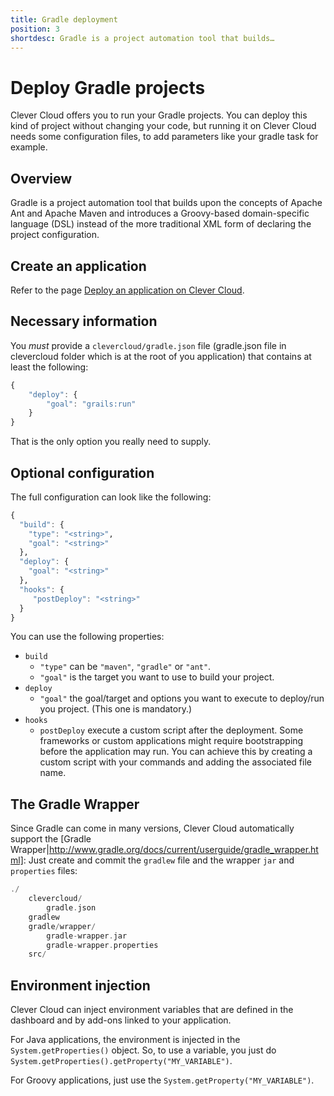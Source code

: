 ```yaml
---
title: Gradle deployment
position: 3
shortdesc: Gradle is a project automation tool that builds…
---
```


# Deploy Gradle projects

Clever Cloud offers you to run your Gradle projects. You can deploy this kind of project
without changing your code, but running it on Clever Cloud needs some configuration files,
to add parameters like your gradle task for example.

## Overview

Gradle is a project automation tool that builds upon the concepts of
Apache Ant and Apache Maven and introduces a Groovy-based
domain-specific language (DSL) instead of the more traditional XML form
of declaring the project configuration.

## Create an application

Refer to the page [Deploy an application on Clever Cloud](/clever-cloud-overview/add-application/).

## Necessary information

You *must* provide a `clevercloud/gradle.json` file (gradle.json file in
clevercloud folder which is at the root of you application) that
contains at least the following:

```javascript
{
    "deploy": {
        "goal": "grails:run"
    }
}
```

That is the only option you really need to supply.

## Optional configuration

The full configuration can look like the following:

```haskell
{
  "build": {
    "type": "<string>",
    "goal": "<string>"
  },
  "deploy": {
    "goal": "<string>"
  },
  "hooks": {
     "postDeploy": "<string>"
  }
}
```
You can use the following properties:

* ``build``
    * ``"type"`` can be ``"maven"``, ``"gradle"`` or ``"ant"``.
    * ``"goal"`` is the target you want to use to build your project.
* ``deploy``
    * ``"goal"`` the goal/target and options you want to execute to
		  deploy/run you project. (This one is mandatory.)
* ``hooks``
    * ``postDeploy`` execute a custom script after the deployment. Some frameworks or custom applications might require bootstrapping before the application may run.
You can achieve this by creating a custom script with your commands and adding the associated file name.

## The Gradle Wrapper

Since Gradle can come in many versions, Clever Cloud automatically support the
[Gradle Wrapper|http://www.gradle.org/docs/current/userguide/gradle_wrapper.html]:
Just create and commit the `gradlew` file and the wrapper `jar` and
`properties` files:

```haskell
./
	clevercloud/
		gradle.json
	gradlew
	gradle/wrapper/
		gradle-wrapper.jar
		gradle-wrapper.properties
	src/
```


## Environment injection

Clever Cloud can inject environment variables that are defined in the
dashboard and by add-ons linked to your application.

For Java applications, the environment is injected in the
`System.getProperties()` object. So, to use a variable, you just do
`System.getProperties().getProperty("MY_VARIABLE")`.

For Groovy applications, just use the `System.getProperty("MY_VARIABLE")`.

